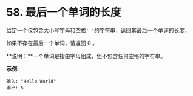 # 58. 最后一个单词的长度

给定一个仅包含大小写字母和空格`' '`的字符串，返回其最后一个单词的长度。

如果不存在最后一个单词，请返回 0 。

**说明：**一个单词是指由字母组成，但不包含任何空格的字符串。

**示例:**
```
输入: "Hello World"
输出: 5
```
